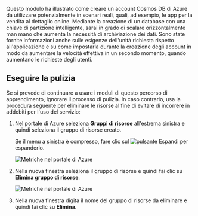 Questo modulo ha illustrato come creare un account Cosmos DB di Azure da utilizzare potenzialmente in scenari reali, quali, ad esempio, le app per la vendita al dettaglio online. Mediante la creazione di un database con una chiave di partizione intelligente, sarai in grado di scalare orizzontalmente man mano che aumenta la necessità di archiviazione dei dati. Sono state fornite informazioni anche sulle esigenze dell'unità richiesta rispetto all'applicazione e su come impostarla durante la creazione degli account in modo da aumentare la velocità effettiva in un secondo momento, quando aumentano le richieste degli utenti.

## <a name="clean-up"></a>Eseguire la pulizia
<!---TODO: Update for sandbox?--->

Se si prevede di continuare a usare i moduli di questo percorso di apprendimento, ignorare il processo di pulizia. In caso contrario, usa la procedura seguente per eliminare le risorse al fine di evitare di incorrere in addebiti per l'uso del servizio:

1. Nel portale di Azure seleziona **Gruppi di risorse** all'estrema sinistra e quindi seleziona il gruppo di risorse creato.  

    Se il menu a sinistra è compresso, fare clic sul ![pulsante Espandi](../media-draft/6-expand.png) per espanderlo.

   ![Metriche nel portale di Azure](../media-draft/6-delete-resources-select.png)

1. Nella nuova finestra seleziona il gruppo di risorse e quindi fai clic su **Elimina gruppo di risorse**.

   ![Metriche nel portale di Azure](../media-draft/6-delete-resources.png)

1. Nella nuova finestra digita il nome del gruppo di risorse da eliminare e quindi fai clic su **Elimina**.
